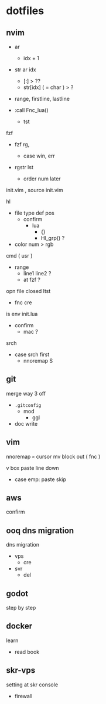 
# dotfiles


## nvim

- ar
  - idx + 1

- str ar idx
  - [:] > ??
  - str[idx] ( = char ) > ?

- range, firstline, lastline


- :call Fnc_lua()
  - tst


fzf
- fzf rg,
  - case win, err

- rgstr lst
  - order num later


init.vim , source init.vim


hl
- file type def pos
  - confirm
    - lua
      - {}
      - Hl_grp() ?
- color num > rgb


cmd ( usr )
- range
  - line1 line2 ?
  - at fzf ?


opn file closed ltst
- fnc cre


is env init.lua
- confirm
  - mac ?

srch
- case srch first
  - nnoremap S


## git

merge way 3 off
- `.gitconfig`
  - mod
    - ggl
- doc write


## vim

nnoremap `<` cursor mv block out ( fnc )


v box paste line down
- case emp: paste skip


## aws

confirm


## ooq dns migration

dns migration
- vps
  - cre
- svr
  - del


## godot

step by step


## docker

learn
- read book


## skr-vps

setting at skr console
- firewall


